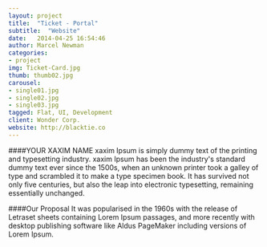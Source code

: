 ```yaml
---
layout: project
title:  "Ticket - Portal"
subtitle:  "Website"
date:   2014-04-25 16:54:46
author: Marcel Newman
categories:
- project
img: Ticket-Card.jpg
thumb: thumb02.jpg
carousel:
- single01.jpg
- single02.jpg
- single03.jpg
tagged: Flat, UI, Development
client: Wonder Corp.
website: http://blacktie.co
---
```

####YOUR XAXIM NAME
xaxim Ipsum is simply dummy text of the printing and typesetting industry. xaxim Ipsum has been the industry's standard dummy text ever since the 1500s, when an unknown printer took a galley of type and scrambled it to make a type specimen book. It has survived not only five centuries, but also the leap into electronic typesetting, remaining essentially unchanged.

####Our Proposal
It was popularised in the 1960s with the release of Letraset sheets containing Lorem Ipsum passages, and more recently with desktop publishing software like Aldus PageMaker including versions of Lorem Ipsum.
